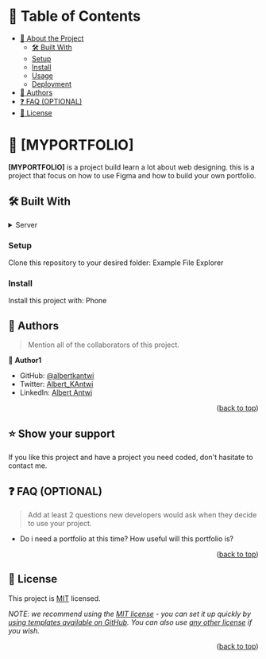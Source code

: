 <a name=MYPORTFOLIO></a>


# 📗 Table of Contents

- [📖 About the Project](#about-project)
  - [🛠 Built With](#built-with)
  - [Setup](#setup)
  - [Install](#install)
  - [Usage](#usage)
  - [Deployment](#deployment)
- [👥 Authors](#authors)
- [❓ FAQ (OPTIONAL)](#faq)
- [📝 License](#license)



# 📖 [MYPORTFOLIO] <a name="about-project"></a>

**[MYPORTFOLIO]** is a project build learn a lot about web designing. this is a project that focus on how to use Figma and how to build your own portfolio.

## 🛠 Built With <a name="html & css"></a>

<details>
  <summary>Server</summary>
  <ul>
    <li><a href="https://expressjs.com/">Express.js</a></li>
  </ul>
</details>

### Setup

Clone this repository to your desired folder:
Example File Explorer

### Install

Install this project with:
Phone

## 👥 Authors <a name="Albert"></a>

> Mention all of the collaborators of this project.

👤 **Author1**

- GitHub: [@albertkantwi](https://github.com/albertkantwi)
- Twitter: [Albert_KAntwi](https://twitter.com/Albert_KAntwi?t=cdjVl5R1Vagv3xGkhypQmA&s=08)
- LinkedIn: [Albert Antwi](https://www.linkedin.com/in/albert-antwi-557291263)



<p align="right">(<a href="#readme-top">back to top</a>)</p>







## ⭐️ Show your support <a name="support"></a>

If you like this project and have a project you need coded, don't hasitate to contact me.



## ❓ FAQ (OPTIONAL) <a name="faq"></a>

> Add at least 2 questions new developers would ask when they decide to use your project.

- Do i need a portfolio at this time?
  How useful will this portfolio is?

<p align="right">(<a href="#readme-top">back to top</a>)</p>



## 📝 License <a name="MIT license"></a>

This project is [MIT](./LICENSE) licensed.

_NOTE: we recommend using the [MIT license](https://choosealicense.com/licenses/mit/) - you can set it up quickly by [using templates available on GitHub](https://docs.github.com/en/communities/setting-up-your-project-for-healthy-contributions/adding-a-license-to-a-repository). You can also use [any other license](https://choosealicense.com/licenses/) if you wish._

<p align="right">(<a href="#readme-top">back to top</a>)</p>